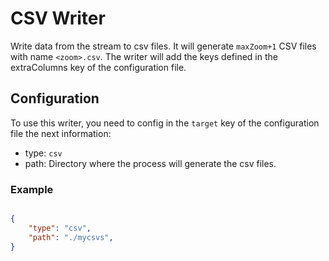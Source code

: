 # CSV Writer

Write data from the stream to csv files. It will generate `maxZoom+1` CSV files with name `<zoom>.csv`.
The writer will add the keys defined in the extraColumns key of the configuration file.

## Configuration

To use this writer, you need to config in the `target` key of the configuration file the next information:

* type: `csv`
* path: Directory where the process will generate the csv files.

### Example 

```json

{
    "type": "csv",
    "path": "./mycsvs",
}


```

